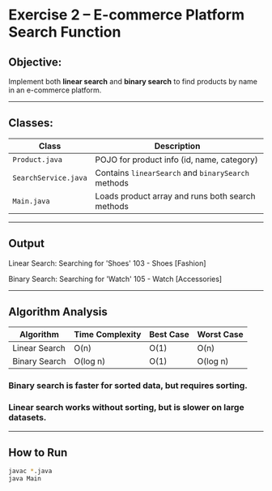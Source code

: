 # Exercise 2 – E-commerce Platform Search Function

## Objective:
Implement both **linear search** and **binary search** to find products by name in an e-commerce platform.

---

## Classes:

| Class            | Description |
|------------------|-------------|
| `Product.java`     | POJO for product info (id, name, category) |
| `SearchService.java` | Contains `linearSearch` and `binarySearch` methods |
| `Main.java`       | Loads product array and runs both search methods |

---

##  Output 

Linear Search: Searching for 'Shoes'
103 - Shoes [Fashion]

Binary Search: Searching for 'Watch'
105 - Watch [Accessories]

---

##  Algorithm Analysis

| Algorithm       | Time Complexity | Best Case | Worst Case |
|----------------|------------------|-----------|------------|
| Linear Search  | O(n)             | O(1)      | O(n)       |
| Binary Search  | O(log n)         | O(1)      | O(log n)   |

###  Binary search is faster for sorted data, but requires sorting.
###  Linear search works without sorting, but is slower on large datasets.

---

##  How to Run

```bash
javac *.java
java Main
